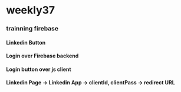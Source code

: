 # weekly37
### trainning firebase

#### Linkedin Button 
#### Login over Firebase backend
#### Login button over js client
#### Linkedin Page -> Linkedin App -> clientId, clientPass -> redirect URL


